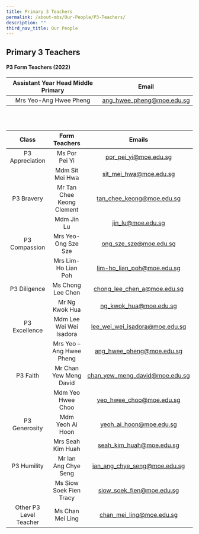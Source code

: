 ```yaml
---
title: Primary 3 Teachers
permalink: /about-mbs/Our-People/P3-Teachers/
description: ""
third_nav_title: Our People
---
```

## Primary 3 Teachers

#### P3 Form Teachers (2022)

| Assistant Year Head Middle Primary |           Email           |
|:----------------------------------:|:-------------------------:|
| Mrs Yeo-Ang Hwee Pheng             | ang_hwee_pheng@moe.edu.sg |

<br>
</br>

|          Class         |       Form Teachers       |             Emails             |
|:----------------------:|:-------------------------:|:------------------------------:|
| P3 Appreciation        | Ms Por Pei Yi             | por_pei_yi@moe.edu.sg          |
|                        | Mdm Sit Mei Hwa           | sit_mei_hwa@moe.edu.sg         |
| P3 Bravery             | Mr Tan Chee Keong Clement | tan_chee_keong@moe.edu.sg      |
|                        | Mdm Jin Lu                | jin_lu@moe.edu.sg              |
| P3 Compassion          | Mrs Yeo-Ong Sze Sze       | ong_sze_sze@moe.edu.sg         |
|                        | Mrs Lim- Ho Lian Poh      | lim-ho_lian_poh@moe.edu.sg     |
| P3 Diligence           | Ms Chong Lee Chen         | chong_lee_chen_a@moe.edu.sg    |
|                        | Mr Ng Kwok Hua            | ng_kwok_hua@moe.edu.sg         |
| P3 Excellence          | Mdm Lee Wei Wei Isadora   | lee_wei_wei_isadora@moe.edu.sg |
|                        | Mrs Yeo – Ang Hwee Pheng  | ang_hwee_pheng@moe.edu.sg      |
| P3 Faith               | Mr Chan Yew Meng David    | chan_yew_meng_david@moe.edu.sg |
|                        | Mdm Yeo Hwee Choo         | yeo_hwee_choo@moe.edu.sg       |
| P3 Generosity          | Mdm Yeoh Ai Hoon          | yeoh_ai_hoon@moe.edu.sg        |
|                        | Mrs Seah Kim Huah         | seah_kim_huah@moe.edu.sg       |
| P3 Humility            | Mr Ian Ang Chye Seng      | ian_ang_chye_seng@moe.edu.sg   |
|                        | Ms Siow Soek Fien Tracy   | siow_soek_fien@moe.edu.sg      |
| Other P3 Level Teacher | Ms Chan Mei Ling          | chan_mei_ling@moe.edu.sg       |